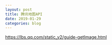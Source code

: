 ```yaml
---
layout: post
title: 腾讯地图API
date: 2019-01-29
categories: blog
---
```


https://lbs.qq.com/static_v2/guide-getImage.html
